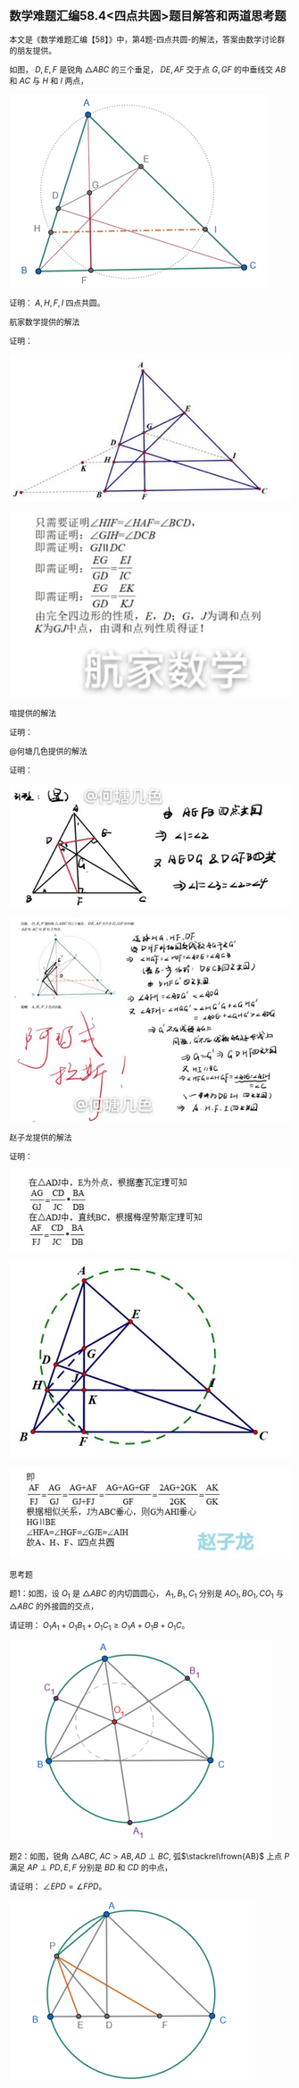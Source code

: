 ## 数学难题汇编58.4<四点共圆>题目解答和两道思考题

本文是《数学难题汇编【58】》中，第4题-四点共圆-的解法，答案由数学讨论群的朋友提供。

如图， $D,E,F$ 是锐角 $\triangle ABC$ 的三个垂足， $DE,AF$ 交于点 $G,GF$ 的中垂线交 $AB$ 和 $AC$ 与 $H$ 和 $I$ 两点，

![图1](/pics/p59-2.png)

证明： $A,H,F,I$ 四点共圆。

航家数学提供的解法

证明：

![图2](/pics/p64-2.png)

![图3](/pics/p64-3.png)

喧提供的解法

证明：

@何塘几色提供的解法

证明：

![图5](/pics/p64-5.png)

![图6](/pics/p64-6.png)

赵子龙提供的解法

证明：

![图7](/pics/p64-7.png)

![图8](/pics/p64-8.png)

![图9](/pics/p64-9.png)

思考题

题1：如图，设 $O_1$ 是 $\triangle ABC$ 的内切圆圆心， $A_1,B_1,C_1$ 分别是 $AO_1,BO_1,CO_1$ 与 $\triangle ABC$ 的外接圆的交点，

请证明： $O_1A_1+O_1B_1+O_1C_1\ge O_1A+O_1B+O_1C。$

![图10](/pics/p64-10.png)

题2：如图，锐角 $\triangle ABC,$ $AC\gt AB,AD\perp BC,$ 弧$\stackrel\frown{AB}$ 上点 $P$ 满足 $AP\perp PD,E,F$ 分别是 $BD$ 和 $CD$ 的中点，

请证明： $\angle EPD=\angle FPD。$

![图11](/pics/p64-11.png)



